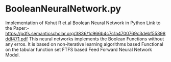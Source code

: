 # BooleanNeuralNetwork.py
Implementation of Kohut R et.al Boolean Neural Network in Python
Link to the Paper:- https://pdfs.semanticscholar.org/3836/1c966b4c7c1a4700769c3debf55398ddf471.pdf
This neural networks implements the Boolean Functions without any erros.
It is based on non-iterative learning algorithms based Functional on the tabular function set FTFS based
Feed Forward Neural Network Model.
